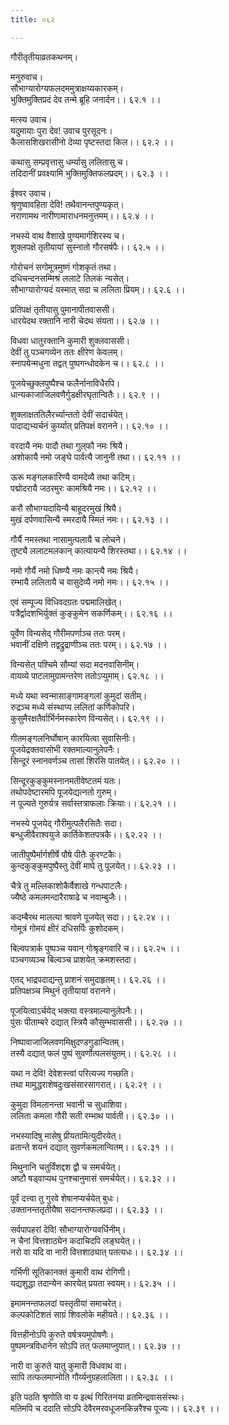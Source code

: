 ```yaml
---
title: ०६२

---
```

गौरीतृतीयाव्रतकथनम्।  
  
मनुरुवाच।  
सौभाग्यारोग्यफलदममुत्राक्षय्यकारकम्।  
भुक्तिमुक्तिप्रदं देव तन्मे ब्रूहि जनार्दन।। ६२.१ ।।  
  
मत्स्य उवाच।  
यदुमायाः पुरा देव! उवाच पुरसूदनः।  
कैलासशिखरासीनो देव्या पृष्टस्तदा किल।। ६२.२ ।।  
  
कथासु सम्प्रवृत्तासु धर्म्यासु ललितासु च।  
तदिदानीं प्रवक्ष्यामि भुक्तिमुक्तिफलप्रदम्।। ६२.३ ।।  
  
ईश्वर उवाच।  
श्रृणुष्वावहिता देवि! तथैवानन्तपुण्यकृत्।  
नराणामथ नारीणामाराधनमनुत्तमम्।। ६२.४ ।।  
  
नभस्ये वाथ वैशाखे पुण्यमार्गशिरस्य च।  
शुक्लपक्षे तृतीयायां सुस्नातो गौरसर्षपैः।। ६२.५ ।।  
  
गोरोचनं सगोमूत्रमुष्णं गोशकृतं तथा।  
दधिचन्दनसम्मिश्रं ललाटे तिलकं न्यसेत्।  
सौभाग्यारोग्यदं यस्मात् सदा च ललिता प्रियम्।। ६२.६ ।।  
  
प्रतिपक्षं तृतीयासु पुमानापीतवाससी।  
धारयेदथ रक्तानि नारी चेदथ संयता।। ६२.७ ।।  
  
विधवा धातुरक्तानि कुमारी शुक्लवाससी।  
देवीं तु पञ्चगव्येन ततः क्षीरेण केवलम्।  
स्नापयेन्मधुना तद्वत् पुष्पगन्धोदकेन च।। ६२.८ ।।  
  
पूजयेच्छुक्लपुष्पैश्च फलैर्नानाविधैरपि।  
धान्यकाजाजिलवणैर्गुडक्षीरघृतान्वितैः।। ६२.९ ।।  
  
शुक्लाक्षततिलैरर्च्यान्ततो देवीं सदार्चयेत्।  
पादाद्यभ्यर्चनं कुर्य्यात् प्रतिपक्षं वरानने।। ६२.१० ।।  
  
वरदायै नमः पादौ तथा गुल्‌फौ नमः श्रियै।  
अशोकायै नमो जङ्घे पार्वत्यै जानुनी तथा।। ६२.११ ।।  
  
ऊरू मङ्गलकारिण्यै वामदेव्यै तथा कटिम्।  
पद्मोदरायै जठरमुरः कामश्रियै नमः।। ६२.१२ ।।  
  
करौ सौभाग्यदायिन्यै बाहूदरमुखं श्रियै।  
मुखं दर्पणवासिन्यै स्मरदायै स्मितं नमः।। ६२.१३ ।।  
  
गौर्यै नमस्तथा नासामुत्पलायै च लोचने।  
तुष्ट्यै ललाटमलकान्‌ कात्यायन्यै शिरस्तथा।। ६२.१४ ।।  
  
नमो गौर्यै नमो धिष्ण्यै नमः कान्त्यै नमः श्रियै।  
रम्भायै ललितायै च वासुदेव्यै नमो नमः।। ६२.१५ ।।  
  
एवं सम्पूज्य विधिवदग्रतः पद्ममालिखेत्।  
पत्रैर्द्वादशभिर्युक्तं कुङ्कुमेन सकर्णिकम्।। ६२.१६ ।।  
  
पूर्वेण विन्यसेद् गौरीमपर्णाञ्च ततः परम्।  
भवानीं दक्षिणे तद्वद्रुद्राणीञ्च ततः परम्।। ६२.१७ ।।  
  
विन्यसेत् पश्चिमे सौम्यां सदा मदनवासिनीम्।  
वायव्ये पाटलामुग्रामन्तरेण ततोऽप्युमाम्। ६२.१८ ।।  
  
मध्ये यथा स्वन्मासाङ्गामङ्गलां कुमुदां सतीम्।  
रुद्रञ्च मध्ये संस्थाप्य ललितां कर्णिकोपरि।  
कुसुमैरक्षतैर्वार्भिर्नमस्कारेण विन्यसेत्।। ६२.१९ ।।  
  
गीतमङ्गलनिर्घोषान् कारयित्वा सुवासिनीः।  
पूजयेद्रक्तवासोभी रक्तमाल्यानुलेपनैः।  
सिन्दूरं स्नानवर्णञ्च तासां शिरसि पातयेत्।। ६२.२० ।।  
  
सिन्दूरकुङ्कुमस्नानमतीवेष्टतमं यतः।  
तथोपदेष्टारमपि पूजयेद्यत्नतो गुरुम्।  
न पूज्यते गुरुर्यत्र सर्वास्तत्राफलाः क्रियाः।। ६२.२१ ।।  
  
नभस्ये पूजयेद् गौरीमुत्पलैरसितैः सदा।  
बन्धुजीवैराश्वयुजे कार्तिकेशतपत्रकै।। ६२.२२ ।।  
  
जातीपुष्पैर्मार्गशीर्षे पौषे पीतैः कुरण्टकैः।  
कुन्दकुङ्कुमपुष्पैस्तु देवीं माघे तु पूजयेत्।। ६२.२३ ।।  
  
चैत्रे तु मल्लिकाशोकैर्वैशाखे गन्धपाटलैः।  
ज्यैष्ठे कमलमन्दारैराषाढे च नवाम्बुजैः।।  
  
कदम्बैरथ मालत्या श्रावणे पूजयेत् सदा।। ६२.२४ ।।  
गोमूत्रं गोमयं क्षीरं दधिसर्पिः कुशोदकम्।  
  
बिल्वपत्रार्क पुष्पञ्च यवान् गोश्रृङ्गवारि च।। ६२.२५ ।।  
पञ्चगव्यञ्च बिल्वञ्च प्राशयेत् क्रमशस्तदा।  
  
एतद्‌ भाद्रपदाद्यन्तु प्राशनं समुदाहृतम्।। ६२.२६ ।।  
प्रतिपक्षञ्च मिथुनं तृतीयायां वरानने।  
  
पूजयित्वाऽर्चयेद् भक्त्या वस्त्रमाल्यानुलेपनैः।।  
पुंसः पीताम्बरे दद्यात् स्त्रियै कौसुम्भवाससी।। ६२.२७ ।।  
  
निष्पावाजाजिलवणमिक्षुदण्डगुडान्वितम्।  
तस्यै दद्यात्‌ फलं पुष्पं सुवर्णोत्पलसंयुतम्।। ६२.२८ ।।  
  
यथा न देवि! देवेशस्त्वां परित्यज्य गच्छति।  
तथा मामुद्धराशेषदुःखसंसारसागरात्।। ६२.२९ ।।  
  
कुमुदा विमलानन्ता भवानी च सुधाशिवा।  
ललिता कमला गौरी सती रम्भाथ पार्वती।। ६२.३० ।।  
  
नभस्यादिषु मासेषु प्रीयतामित्युदीरयेत्।  
व्रतान्ते शयनं दद्यात् सुवर्णकमलान्वितम्।। ६२.३१ ।।  
  
मिथुनानि चतुर्विंशद्दश द्वौ च समर्चयेत्।  
अष्टौ षड्‌वाप्यथ पुनश्चानुमासं समर्चयेत्।। ६२.३२ ।।  
  
पूर्वं दत्त्वा तु गुरवे शेषानप्यर्चयेत् बुधः।  
उक्तानन्ततृतीयैषा सदानन्तफलप्रदा।। ६२.३३ ।।  
  
सर्वपापहरां देवि! सौभाग्यारोग्यवर्धिनीम्।  
न चैनां वित्तशाठ्येन कदाचिदपि लङ्घयेत्।।  
नरो वा यदि वा नारी वित्तशाठ्यात् पतत्यधः।। ६२.३४ ।।  
  
गर्भिणी सूतिकानक्तं कुमारी वाथ रोगिणी।  
यद्यशुद्धा तदान्येन कारयेत् प्रयता स्वयम्।। ६२.३५ ।।  
  
इमामनन्तफलदां यस्तृतीयां समाचरेत्।  
कल्पकोटिशतं साग्रं शिवलोके महीयते।। ६२.३६ ।।  
  
वित्तहीनोऽपि कुरुते वर्षत्रयमुपोषणैः।  
पुष्पमन्त्रविधानेन सोऽपि तत्‌ फलमाप्नुयात्।। ६२.३७ ।।  
  
नारी वा कुरुते यातु कुमारी विधवाथ वा।  
सापि तत्फलमाप्नोति गौर्य्यनुग्रहलालिता।। ६२.३८ ।।  
  
इति पठति श्रृणोति वा य इत्थं गिरितनया व्रतमिन्द्रवाससंस्थः।  
मतिमपि च ददाति सोऽपि देवैरमरवधूजनकिन्नरैश्च पूज्यः।। ६२.३९ ।।